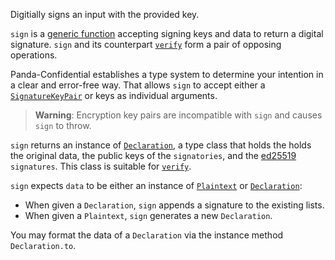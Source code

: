 Digitially signs an input with the provided key.

`sign` is a [generic function]() accepting signing keys and data to return a digital signature.  `sign` and its counterpart [`verify`]() form a pair of opposing operations.

Panda-Confidential establishes a type system to determine your intention in a clear and error-free way.  That allows `sign` to accept either a [`SignatureKeyPair`]() or keys as individual arguments.

> **Warning**: Encryption key pairs are incompatible with `sign` and causes `sign` to throw.

`sign` returns an instance of [`Declaration`](), a type class that holds the holds the original data, the public keys of the `signatories`, and the [ed25519]() `signatures`.  This class is suitable for [`verify`]().

`sign` expects `data` to be either an instance of [`Plaintext`]() or [`Declaration`]():
  - When given a `Declaration`, `sign` appends a signature to the existing lists.
  - When given a `Plaintext`, `sign` generates a new `Declaration`.

You may format the data of a `Declaration` via the instance method `Declaration.to`.
